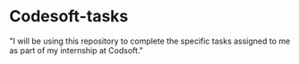 # Codesoft-tasks
"I will be using this repository to complete the specific tasks assigned to me as part of my internship at Codsoft."
